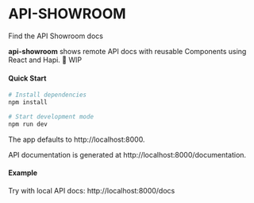 # API-SHOWROOM

Find the API Showroom docs

**api-showroom** shows remote API docs with reusable Components using React and Hapi. :construction: WIP

#### Quick Start

```bash
# Install dependencies
npm install

# Start development mode
npm run dev
```

The app defaults to http://localhost:8000.

API documentation is generated at http://localhost:8000/documentation.

#### Example

Try with local API docs: http://localhost:8000/docs
